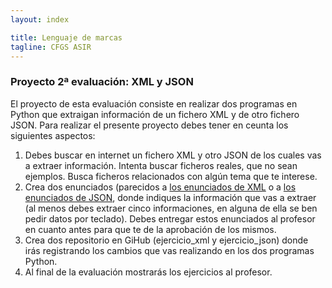 ```yaml
---
layout: index

title: Lenguaje de marcas
tagline: CFGS ASIR
---
```


### Proyecto 2ª evaluación: XML y JSON

El proyecto de esta evaluación consiste en realizar dos programas en Python que extraigan información de un fichero XML y de otro fichero JSON. Para realizar el presente proyecto debes tener en ceunta los siguientes aspectos:

1. Debes buscar en internet un fichero XML y otro JSON de los cuales vas a extraer información. Intenta buscar ficheros reales, que no sean ejemplos. Busca ficheros relacionados con algún tema que te interese.
2. Crea dos enunciados (parecidos a [los enunciados de XML](http://dit.gonzalonazareno.org/moodle/mod/page/view.php?id=3037) o a [los enunciados de JSON](json1), donde indiques la información que vas a extraer (al menos debes extraer cinco informaciones, en alguna de ella se ben pedir datos por teclado). Debes entregar estos enunciados al profesor en cuanto antes para que te de la aprobación de los mismos.
3. Crea dos repositorio en GiHub (ejercicio_xml y ejercicio_json) donde irás registrando los cambios que vas realizando en los dos programas Python.
4. Al final de la evaluación mostrarás los ejercicios al profesor.

